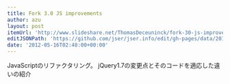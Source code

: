 ```yaml
---
title: Fork 3.0 JS improvements
author: azu
layout: post
itemUrl: 'http://www.slideshare.net/ThomasDeceuninck/fork-30-js-improvements-12894157'
editJSONPath: 'https://github.com/jser/jser.info/edit/gh-pages/data/2012/05/index.json'
date: '2012-05-16T02:48:00+00:00'
---
```

JavaScriptのリファクタリング。
jQuery1.7の変更点とそのコードを適応した違いの紹介
